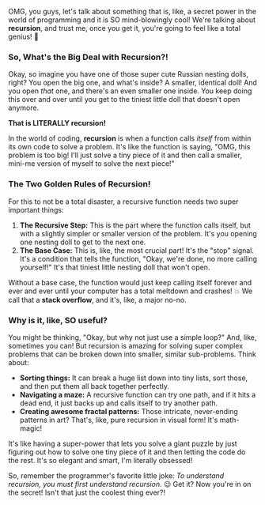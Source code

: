 OMG, you guys, let's talk about something that is, like, a secret power in the world of programming and it is SO mind-blowingly cool! We're talking about **recursion**, and trust me, once you get it, you're going to feel like a total genius! 🤯

### So, What's the Big Deal with Recursion?!

Okay, so imagine you have one of those super cute Russian nesting dolls, right? You open the big one, and what's inside? A smaller, identical doll! And you open *that* one, and there's an even smaller one inside. You keep doing this over and over until you get to the tiniest little doll that doesn't open anymore.

**That is LITERALLY recursion!**

In the world of coding, **recursion** is when a function calls *itself* from within its own code to solve a problem. It's like the function is saying, "OMG, this problem is too big! I'll just solve a tiny piece of it and then call a smaller, mini-me version of myself to solve the next piece!"


### The Two Golden Rules of Recursion!

For this to not be a total disaster, a recursive function needs two super important things:

1.  **The Recursive Step:** This is the part where the function calls itself, but with a slightly simpler or smaller version of the problem. It's you opening one nesting doll to get to the next one.
2.  **The Base Case:** This is, like, the most crucial part! It's the "stop" signal. It's a condition that tells the function, "Okay, we're done, no more calling yourself!" It's that tiniest little nesting doll that won't open.

Without a base case, the function would just keep calling itself forever and ever and ever until your computer has a total meltdown and crashes! 💥 We call that a **stack overflow**, and it's, like, a major no-no.

### Why is it, like, SO useful?

You might be thinking, "Okay, but why not just use a simple loop?" And, like, sometimes you can! But recursion is amazing for solving super complex problems that can be broken down into smaller, similar sub-problems. Think about:

* **Sorting things:** It can break a huge list down into tiny lists, sort those, and then put them all back together perfectly.
* **Navigating a maze:** A recursive function can try one path, and if it hits a dead end, it just backs up and calls itself to try another path.
* **Creating awesome fractal patterns:** Those intricate, never-ending patterns in art? That's, like, pure recursion in visual form! It's math-magic!

It's like having a super-power that lets you solve a giant puzzle by just figuring out how to solve one tiny piece of it and then letting the code do the rest. It's so elegant and smart, I'm literally obsessed!

So, remember the programmer's favorite little joke: *To understand recursion, you must first understand recursion.* 😉 Get it? Now you're in on the secret! Isn't that just the coolest thing ever?!